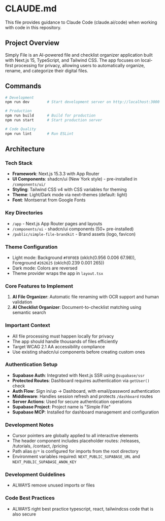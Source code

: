 # CLAUDE.md

This file provides guidance to Claude Code (claude.ai/code) when working with code in this repository.

## Project Overview

Simply File is an AI-powered file and checklist organizer application built with Next.js 15, TypeScript, and Tailwind CSS. The app focuses on local-first processing for privacy, allowing users to automatically organize, rename, and categorize their digital files.

## Commands

```bash
# Development
npm run dev        # Start development server on http://localhost:3000

# Production
npm run build      # Build for production
npm run start      # Start production server

# Code Quality
npm run lint       # Run ESLint
```

## Architecture

### Tech Stack
- **Framework**: Next.js 15.3.3 with App Router
- **UI Components**: shadcn/ui (New York style) - pre-installed in `/components/ui/`
- **Styling**: Tailwind CSS v4 with CSS variables for theming
- **Theme**: Light/Dark mode via next-themes (default: light)
- **Font**: Montserrat from Google Fonts

### Key Directories
- `/app` - Next.js App Router pages and layouts
- `/components/ui` - shadcn/ui components (50+ pre-installed)
- `/public/simple-file-brandkit` - Brand assets (logo, favicon)

### Theme Configuration
- Light mode: Background `#F0F0EB` (oklch(0.956 0.006 67.98)), Foreground `#262625` (oklch(0.239 0.001 265))
- Dark mode: Colors are reversed
- Theme provider wraps the app in `layout.tsx`

### Core Features to Implement
1. **AI File Organizer**: Automatic file renaming with OCR support and human validation
2. **AI Checklist Organizer**: Document-to-checklist matching using semantic search

### Important Context
- All file processing must happen locally for privacy
- The app should handle thousands of files efficiently
- Target WCAG 2.1 AA accessibility compliance
- Use existing shadcn/ui components before creating custom ones

### Authentication Setup
- **Supabase Auth**: Integrated with Next.js SSR using `@supabase/ssr`
- **Protected Routes**: Dashboard requires authentication via `getUser()` check
- **Auth Flow**: Sign in/up → Dashboard, with email/password authentication
- **Middleware**: Handles session refresh and protects `/dashboard` routes
- **Server Actions**: Used for secure authentication operations
- **Supabase Project**: Project name is "Simple File"
- **Supabase MCP**: Installed for dashboard management and configuration

### Development Notes
- Cursor pointers are globally applied to all interactive elements
- The header component includes placeholder routes: /releases, /tutorials, /contact, /pricing
- Path alias `@/*` is configured for imports from the root directory
- Environment variables required: `NEXT_PUBLIC_SUPABASE_URL` and `NEXT_PUBLIC_SUPABASE_ANON_KEY`

### Development Guidelines
- ALWAYS remove unused imports or files

### Code Best Practices
- ALWAYS right best practice typescript, react, tailwindcss code that is also secure